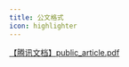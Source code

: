 ```yaml
---
title: 公文格式
icon: highlighter
---
```


[【腾讯文档】public_article.pdf](https://docs.qq.com/pdf/DRWtVaGNpeVBIQ0Rt)
